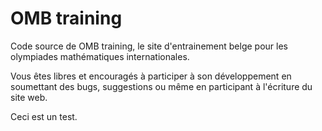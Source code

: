 OMB training
============

Code source de OMB training,
le site d'entrainement belge pour les olympiades mathématiques internationales.

Vous êtes libres et encouragés à participer à son développement en soumettant
des bugs, suggestions ou même en participant à l'écriture du site web.

Ceci est un test.
